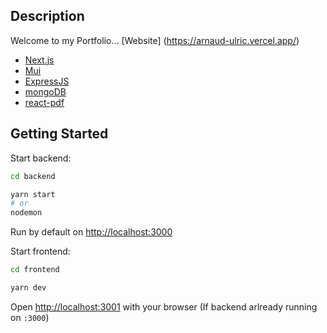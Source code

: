 ## Description

Welcome to my Portfolio...
[Website] (https://arnaud-ulric.vercel.app/)

-   [Next.js](https://nextjs.org/)
-   [Mui](https://mui.com/)
-   [ExpressJS](https://expressjs.com/fr/)
-   [mongoDB](https://www.mongodb.com/fr-fr)
-   [react-pdf](https://react-pdf.org/)

## Getting Started

Start backend:

```bash
cd backend

yarn start
# or
nodemon
```

Run by default on [http://localhost:3000](http://localhost:3000)

Start frontend:

```bash
cd frontend

yarn dev
```

Open [http://localhost:3001](http://localhost:3001) with your browser (If backend arlready running on `:3000`)
